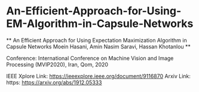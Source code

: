 # An-Efficient-Approach-for-Using-EM-Algorithm-in-Capsule-Networks

** An Efficient Approach for Using Expectation Maximization Algorithm in Capsule Networks
Moein Hasani, Amin Nasim Saravi, Hassan Khotanlou **

Conference:   International Conference on Machine Vision and Image Processing (MVIP2020), Iran, Qom, 2020

IEEE Xplore Link: https://ieeexplore.ieee.org/document/9116870
Arxiv Link: https: https://arxiv.org/abs/1912.05333
